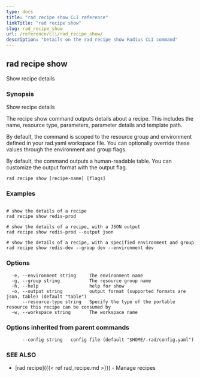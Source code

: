 ```yaml
---
type: docs
title: "rad recipe show CLI reference"
linkTitle: "rad recipe show"
slug: rad_recipe_show
url: /reference/cli/rad_recipe_show/
description: "Details on the rad recipe show Radius CLI command"
---
```

## rad recipe show

Show recipe details

### Synopsis

Show recipe details

The recipe show command outputs details about a recipe. This includes the name, resource type, parameters, parameter details and template path.
	
By default, the command is scoped to the resource group and environment defined in your rad.yaml workspace file. You can optionally override these values through the environment and group flags.
	
By default, the command outputs a human-readable table. You can customize the output format with the output flag.

```
rad recipe show [recipe-name] [flags]
```

### Examples

```

# show the details of a recipe
rad recipe show redis-prod

# show the details of a recipe, with a JSON output
rad recipe show redis-prod --output json
	
# show the details of a recipe, with a specified environment and group
rad recipe show redis-dev --group dev --environment dev
```

### Options

```
  -e, --environment string     The environment name
  -g, --group string           The resource group name
  -h, --help                   help for show
  -o, --output string          output format (supported formats are json, table) (default "table")
      --resource-type string   Specify the type of the portable resource this recipe can be consumed by
  -w, --workspace string       The workspace name
```

### Options inherited from parent commands

```
      --config string   config file (default "$HOME/.rad/config.yaml")
```

### SEE ALSO

* [rad recipe]({{< ref rad_recipe.md >}})	 - Manage recipes

